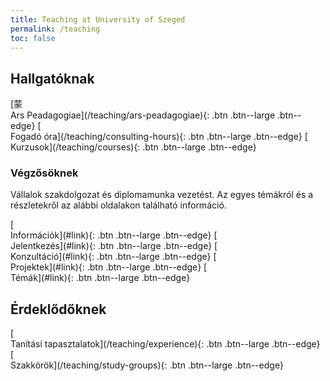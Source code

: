 ```yaml
---
title: Teaching at University of Szeged
permalink: /teaching
toc: false
---
```


## Hallgatóknak

<span class="center">
[蒙<br/>Ars Peadagogiae](/teaching/ars-peadagogiae){: .btn .btn--large .btn--edge}
[<i class="fa-regular fa-comments"></i><br/>Fogadó óra](/teaching/consulting-hours){: .btn .btn--large .btn--edge}
[<i class="fa-solid fa-chalkboard-user"></i><br/>Kurzusok](/teaching/courses){: .btn .btn--large .btn--edge}
</span>

### Végzősöknek

Vállalok szakdolgozat és diplomamunka vezetést. Az egyes témákról és a részletekről az alábbi oldalakon található információ.

<span class="center">
[<i class="fa-solid fa-circle-info"></i><br/>Információk](#link){: .btn .btn--large .btn--edge}
[<i class="fa-regular fa-handshake"></i><br/>Jelentkezés](#link){: .btn .btn--large .btn--edge}
[<i class="fa-regular fa-comments"></i><br/>Konzultáció](#link){: .btn .btn--large .btn--edge}
[<i class="fa-solid fa-people-carry-box"></i><br/>Projektek](#link){: .btn .btn--large .btn--edge}
[<i class="fa-solid fa-list"></i><br/>Témák](#link){: .btn .btn--large .btn--edge}
</span>

## Érdeklődőknek

<span class="center">
[<i class="fa-solid fa-brain"></i><br/>Tanítási tapasztalatok](/teaching/experience){: .btn .btn--large .btn--edge}
[<i class="fa-solid fa-hands-holding-circle"></i><br/>Szakkörök](/teaching/study-groups){: .btn .btn--large .btn--edge}
</span>
